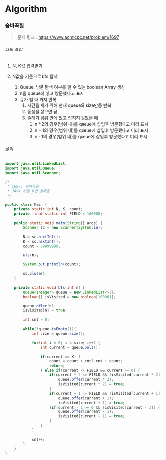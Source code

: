 # Algorithm

### 숨바꼭질



> 문제 링크 : https://www.acmicpc.net/problem/1697



###### 나의 풀이

1. N, K값 입력받기

2. N값을 기준으로 bfs 탐색
   1. Queue, 방문 탐색 여부를 알 수 있는 boolean Array 생성
   2. n을 queue에 넣고 방문했다고 표시
   3. 큐가 빌 때 까지 반복
      1. 시간을 세기 위해 현재 queue의 size만큼 반복
      2. 동생을 잡으면 끝
      3. 술래가 범위 안에 있고 잡히지 않았을 때
         1. n * 2의 경우(범위 내)를 queue에 삽입후 방문했다고 미리 표시
         2. n + 1의 경우(범위 내)를 queue에 삽입후 방문했다고 미리 표시
         3. n - 1의 경우(범위 내)를 queue에 삽입후 방문했다고 미리 표시 




###### 풀이

~~~java
import java.util.LinkedList;
import java.util.Queue;
import java.util.Scanner;

/*
 * 1697. 숨바꼭질
 * JAVA_서울_6반_엄재웅
 */

public class Main {
	private static int N, K, count;
	private final static int FIELD = 100000;
	
	public static void main(String[] args) {
		Scanner sc = new Scanner(System.in);
		
		N = sc.nextInt();
		K = sc.nextInt();
		count = 99999999;
		
		bfs(N);
		
		System.out.println(count);
		
		sc.close();
	}
	
	private static void bfs(int n) {
		Queue<Integer> queue = new LinkedList<>();
		boolean[] isVisited = new boolean[100001];
		
		queue.offer(n);
		isVisited[n] = true;
		
		int cnt = 0;
		
		while(!queue.isEmpty()){
			int size = queue.size();
			
			for(int i = 0; i < size; i++) {
				int current = queue.poll();
				
				if(current == K) {
					count = count > cnt? cnt : count;
					return;
				} else if(current <= FIELD && current >= 0) {
					if(current * 2 <= FIELD && !isVisited[current * 2]) {
						queue.offer(current * 2);
						isVisited[current * 2] = true;
					}
					if(current + 1 <= FIELD && !isVisited[current + 1]) {
						queue.offer(current + 1);
						isVisited[current + 1] = true;
					}if(current - 1 >= 0 && !isVisited[current - 1]) {
						queue.offer(current - 1);
						isVisited[current - 1] = true;
					}
				}
			}
			
			cnt++;
		}
	}
}
~~~

